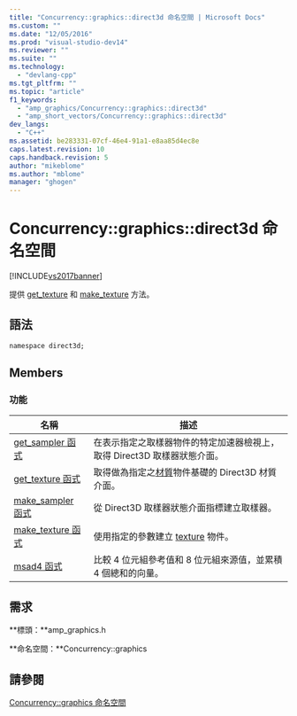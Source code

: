 ```yaml
---
title: "Concurrency::graphics::direct3d 命名空間 | Microsoft Docs"
ms.custom: ""
ms.date: "12/05/2016"
ms.prod: "visual-studio-dev14"
ms.reviewer: ""
ms.suite: ""
ms.technology: 
  - "devlang-cpp"
ms.tgt_pltfrm: ""
ms.topic: "article"
f1_keywords: 
  - "amp_graphics/Concurrency::graphics::direct3d"
  - "amp_short_vectors/Concurrency::graphics::direct3d"
dev_langs: 
  - "C++"
ms.assetid: be283331-07cf-46e4-91a1-e8aa85d4ec8e
caps.latest.revision: 10
caps.handback.revision: 5
author: "mikeblome"
ms.author: "mblome"
manager: "ghogen"
---
```

# Concurrency::graphics::direct3d 命名空間
[!INCLUDE[vs2017banner](../../../assembler/inline/includes/vs2017banner.md)]

提供 [get\_texture](../Topic/get_texture%20Function.md) 和 [make\_texture](../Topic/make_texture%20Function.md) 方法。  
  
## 語法  
  
```  
namespace direct3d;  
```  
  
## Members  
  
### 功能  
  
|名稱|描述|  
|--------|--------|  
|[get\_sampler 函式](../Topic/get_sampler%20Function.md)|在表示指定之取樣器物件的特定加速器檢視上，取得 Direct3D 取樣器狀態介面。|  
|[get\_texture 函式](../Topic/get_texture%20Function.md)|取得做為指定之[材質](../../../parallel/amp/reference/texture-class.md)物件基礎的 Direct3D 材質介面。|  
|[make\_sampler 函式](../Topic/make_sampler%20Function.md)|從 Direct3D 取樣器狀態介面指標建立取樣器。|  
|[make\_texture 函式](../Topic/make_texture%20Function.md)|使用指定的參數建立 [texture](../../../parallel/amp/reference/texture-class.md) 物件。|  
|[msad4 函式](../Topic/msad4%20Function.md)|比較 4 位元組參考值和 8 位元組來源值，並累積 4 個總和的向量。|  
  
## 需求  
 **標頭：**amp\_graphics.h  
  
 **命名空間：**Concurrency::graphics  
  
## 請參閱  
 [Concurrency::graphics 命名空間](../../../parallel/amp/reference/concurrency-graphics-namespace.md)